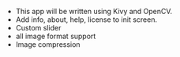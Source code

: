 * This app will be written using Kivy and OpenCV.
* Add info, about, help, license to init screen.
* Custom slider
* all image format support
* Image compression
